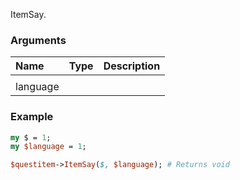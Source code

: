 ItemSay.
### Arguments
**Name**|**Type**|**Description**
:---|:---|:---
||
language||

### Example

```perl
my $ = 1;
my $language = 1;

$questitem->ItemSay($, $language); # Returns void
```